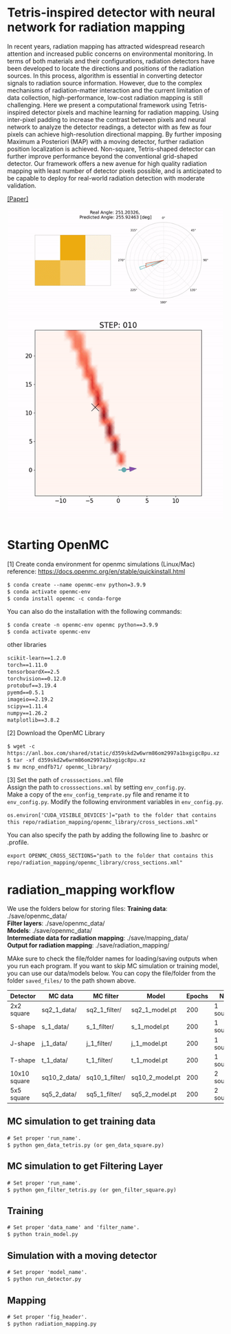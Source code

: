 # Tetris-inspired detector with neural network for radiation mapping
In recent years, radiation mapping has attracted widespread research attention and increased public concerns on environmental monitoring. In terms of both materials and their configurations, radiation detectors have been developed to locate the directions and positions of the radiation sources. In this process, algorithm is essential in converting detector signals to radiation source information. However, due to the complex mechanisms of radiation-matter interaction and the current limitation of data collection, high-performance, low-cost radiation mapping is still challenging. Here we present a computational framework using Tetris-inspired detector pixels and machine learning for radiation mapping. Using inter-pixel padding to increase the contrast between pixels and neural network to analyze the detector readings, a detector with as few as four pixels can achieve high-resolution directional mapping. By further imposing Maximum a Posteriori (MAP) with a moving detector, further radiation position localization is achieved. Non-square, Tetris-shaped detector can further improve performance beyond the conventional grid-shaped detector. Our framework offers a new avenue for high quality radiation mapping with least number of detector pixels possible, and is anticipated to be capable to deploy for real-world radiation detection with moderate validation.   

[[Paper]](https://arxiv.org/abs/2302.07099)   


<p align="center">
  <img src="assets/SupplementaryMovie01.gif" width="500">
</p>


# Starting OpenMC
[1] Create conda environment for openmc simulations (Linux/Mac)
reference: https://docs.openmc.org/en/stable/quickinstall.html

```
$ conda create --name openmc-env python=3.9.9
$ conda activate openmc-env
$ conda install openmc -c conda-forge

```

You can also do the installation with the following commands:
```
$ conda create -n openmc-env openmc python==3.9.9
$ conda activate openmc-env  
```

   
other libraries
```
scikit-learn==1.2.0
torch==1.11.0
tensorboardX==2.5
torchvision==0.12.0
protobuf==3.19.4
pyemd==0.5.1
imageio==2.19.2
scipy==1.11.4
numpy==1.26.2
matplotlib==3.8.2
```

[2] Download the OpenMC Library

```
$ wget -c https://anl.box.com/shared/static/d359skd2w6wrm86om2997a1bxgigc8pu.xz
$ tar -xf d359skd2w6wrm86om2997a1bxgigc8pu.xz
$ mv mcnp_endfb71/ openmc_library/ 
```

[3] Set the path of `crosssections.xml` file  
Assign the path to `crosssections.xml` by setting `env_config.py`.   
Make a copy of the `env_config_temprate.py` file and rename it to `env_config.py`. Modify the following environment variables in `env_config.py`.   
```  
os.environ['CUDA_VISIBLE_DEVICES']="path to the folder that contains this repo/radiation_mapping/openmc_library/cross_sections.xml" 
```  

You can also specify the path by adding the following line to .bashrc or .profile. 
```
export OPENMC_CROSS_SECTIONS="path to the folder that contains this repo/radiation_mapping/openmc_library/cross_sections.xml" 
```   



# radiation_mapping workflow

We use the folders below for storing files:
**Training data**: ./save/openmc_data/   
**Filter layers**: ./save/openmc_data/   
**Models**: ./save/openmc_data/   
**Intermediate data for radiation mapping**: ./save/mapping_data/   
**Output for radiation mapping**: ./save/radiation_mapping/   

MAke sure to check the file/folder names for loading/saving outputs when you run each program. If you want to skip MC simulation or training model, you can use our data/models below. You can copy the file/folder from the folder `saved_files/` to the path shown above.   

Detector | MC data | MC filter | Model | Epochs | Note
----- | --- | --- | --- |--- |----- 
2x2 square | sq2_1_data/ | sq2_1_filter/ | sq2_1_model.pt | 200 | 1 source.
S-shape | s_1_data/ | s_1_filter/ | s_1_model.pt | 200 | 1 source.
J-shape | j_1_data/ | j_1_filter/ | j_1_model.pt | 200 | 1 source.
T-shape | t_1_data/ | t_1_filter/ | t_1_model.pt | 200 | 1 source.
10x10 square | sq10_2_data/ | sq10_1_filter/ | sq10_2_model.pt | 200 | 2 sources.
5x5 square | sq5_2_data/ | sq5_1_filter/ | sq5_2_model.pt | 200 | 2 sources.


## MC simulation to get training data
```
# Set proper 'run_name'.
$ python gen_data_tetris.py (or gen_data_square.py)
```

## MC simulation to get Filtering Layer
```
# Set proper 'run_name'.
$ python gen_filter_tetris.py (or gen_filter_square.py)
```

## Training
```
# Set proper 'data_name' and 'filter_name'.
$ python train_model.py
```

## Simulation with a moving detector
```
# Set proper 'model_name'.
$ python run_detector.py
```

## Mapping
```
# Set proper 'fig_header'.
$ python radiation_mapping.py  
```


